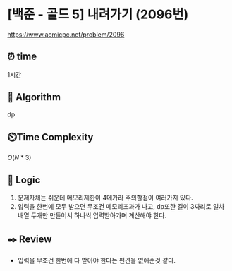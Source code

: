 # [백준 - 골드 5] 내려가기 (2096번)

https://www.acmicpc.net/problem/2096

## ⏰ **time**

1시간

## :pushpin: **Algorithm**

dp

## ⏲️**Time Complexity**

$O(N*3)$

## :round_pushpin: **Logic**

1. 문제자체는 쉬운데 메모리제한이 4메가라 주의할점이 여러가지 있다.
2. 입력을 한번에 모두 받으면 무조건 메모리초과가 나고, dp또한 길이 3짜리로 일차배열 두개만 만들어서 하나씩 입력받아가며 계산해야 한다.

## :black_nib: **Review**

- 입력을 무조건 한번에 다 받아야 한다는 편견을 없애준것 같다.
